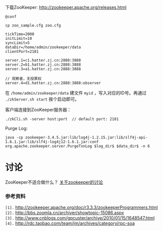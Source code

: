 下载ZooKeeper: http://zookeeper.apache.org/releases.html

```
@conf

cp zoo_sample.cfg zoo.cfg
```

```
tickTime=2000
initLimit=10
syncLimit=5
dataDir=/home/admin/zookeeper/data
clientPort=2181

server.1=c1.hatter.zj.cn:2888:3888 
server.2=b1.hatter.zj.cn:2888:3888 
server.3=a1.hatter.zj.cn:2888:3888

// 观察者，无投票权
server.4=d1.hatter.zj.cn:2888:3888:observer
```

在 `/home/admin/zookeeper/data` 建文件 `myid` ，写入对应的ID号。再通过 `./zkServer.sh start` 挨个启动即可。

客户端连接到ZooKeeper服务器：
```
./zkCli.sh -server host:port  // default port: 2181
```

Purge Log:
```
java -cp zookeeper-3.4.5.jar:lib/log4j-1.2.15.jar:lib/slf4j-api-1.6.1.jar:lib/slf4j-log4j12-1.6.1.jar:conf org.apache.zookeeper.server.PurgeTxnLog $log_dir$ $data_dir$ -n 6 
```

# 讨论 #
ZooKeeper不适合做什么？ [关于zookeeper的讨论](http://koven2049.iteye.com/blog/1315819)

### 参考资料 ###
`[1].` http://zookeeper.apache.org/doc/r3.3.3/zookeeperProgrammers.html<br>
<code>[2].</code> <a href='http://bbs.zoomla.cn/archiver/showtopic-15086.aspx'>http://bbs.zoomla.cn/archiver/showtopic-15086.aspx</a><br>
<code>[3].</code> <a href='http://www.cnblogs.com/gpcuster/archive/2010/01/15/1648547.html'>http://www.cnblogs.com/gpcuster/archive/2010/01/15/1648547.html</a><br>
<code>[4].</code> <a href='http://rdc.taobao.com/team/jm/archives/category/rpc-soa'>http://rdc.taobao.com/team/jm/archives/category/rpc-soa</a><br>